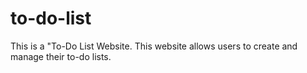 # to-do-list
This is a "To-Do List Website. This website allows users to create and manage their to-do lists.
